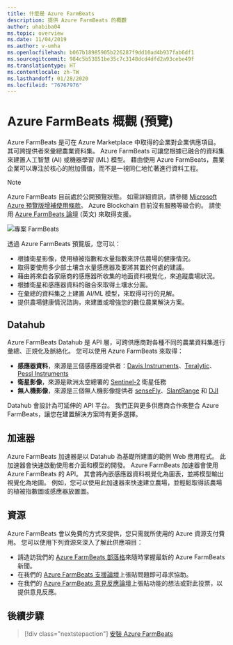 ```yaml
---
title: 什麼是 Azure FarmBeats
description: 提供 Azure FarmBeats 的概觀
author: uhabiba04
ms.topic: overview
ms.date: 11/04/2019
ms.author: v-umha
ms.openlocfilehash: b067b18985905b226287f9dd10ad4b937fab6df1
ms.sourcegitcommit: 984c5b53851be35c7c3148dcd4dfd2a93cebe49f
ms.translationtype: HT
ms.contentlocale: zh-TW
ms.lasthandoff: 01/28/2020
ms.locfileid: "76767976"
---
```

# <a name="overview-of-azure-farmbeats-preview"></a>Azure FarmBeats 概觀 (預覽)

Azure FarmBeats 是可在 Azure Marketplace 中取得的企業對企業供應項目。 其可跨提供者來彙總農業資料集。 Azure FarmBeats 可讓您根據已融合的資料集來建置人工智慧 (AI) 或機器學習 (ML) 模型。 藉由使用 Azure FarmBeats，農業企業可以專注於核心的附加價值，而不是一視同仁地忙著進行資料工程。

> [!NOTE]
> Azure FarmBeats 目前處於公開預覽狀態。 如需詳細資訊，請參閱 [Microsoft Azure 預覽版增補使用條款](https://azure.microsoft.com/support/legal/preview-supplemental-terms/)。 Azure Blockchain 目前沒有服務等級合約。 請使用 [Azure FarmBeats 論壇](https://aka.ms/FarmBeatsMSDN ) \(英文\) 來取得支援。

![專案 FarmBeats](./media/architecture-for-farmbeats/farmbeats-architecture-1.png)

透過 Azure FarmBeats 預覽版，您可以：

- 根據衛星影像，使用植被指數和水量指數來評估農場的健康情況。
- 取得要使用多少部土壤含水量感應器及要將其置於何處的建議。
- 藉由將來自各家廠商的感應器所收集的地面資料視覺化，來追蹤農場狀況。
- 根據衛星和感應器資料的融合來取得土壤水分圖。
- 在彙總的資料集之上建置 AI/ML 模型，來取得可行的見解。
- 提供農場健康情況諮詢，來建置或增強您的數位農業解決方案。

## <a name="datahub"></a>Datahub

Azure FarmBeats Datahub 是 API 層，可跨供應商對各種不同的農業資料集進行彙總、正規化及脈絡化。 您可以使用 Azure FarmBeats 來取得：
- **感應器資料**，來源是三個感應器提供者：[Davis Instruments](https://www.davisinstruments.com/product/enviromonitor-gateway/)、[Teralytic](https://teralytic.com/)、[Pessl Instruments](https://metos.at/)
- **衛星影像**，來源是歐洲太空總署的 [Sentinel-2](https://sentinel.esa.int/web/sentinel/home) 衛星任務
- **無人機影像**，來源是三個無人機影像提供者 [senseFly](https://www.sensefly.com/)、[SlantRange](https://slantrange.com/) 和 [DJI](https://dji.com/)

Datahub 會設計為可延伸的 API 平台。 我們正與更多供應商合作來整合 Azure FarmBeats，讓您在建置解決方案時有更多選擇。

## <a name="accelerator"></a>加速器

Azure FarmBeats 加速器是以 Datahub 為基礎所建置的範例 Web 應用程式。 此加速器會快速啟動使用者介面和模型的開發。 Azure FarmBeats 加速器會使用 Azure FarmBeats 的 API。 其會將內嵌感應器資料視覺化為圖表，並將模型輸出視覺化為地圖。 例如，您可以使用此加速器來快速建立農場，並輕鬆取得該農場的植被指數圖或感應器放置圖。

## <a name="resources"></a>資源

Azure FarmBeats 會以免費的方式來提供，您只需就所使用的 Azure 資源支付費用。 您可以使用下列資源來深入了解此供應項目：

- 請造訪我們的 [Azure FarmBeats 部落格](https://aka.ms/farmbeatsblog)來隨時掌握最新的 Azure FarmBeats 新聞。
- 在我們的 [Azure FarmBeats 支援論壇](https://aka.ms/farmbeatssupport)上張貼問題即可尋求協助。
- 在我們的 [Azure FarmBeats 意見反應論壇](https://aka.ms/farmbeatsfeedback)上張貼功能的想法或對此投票，以提供意見反應。

## <a name="next-steps"></a>後續步驟

> [!div class="nextstepaction"]
> [安裝 Azure FarmBeats](install-azure-farmbeats.md)
